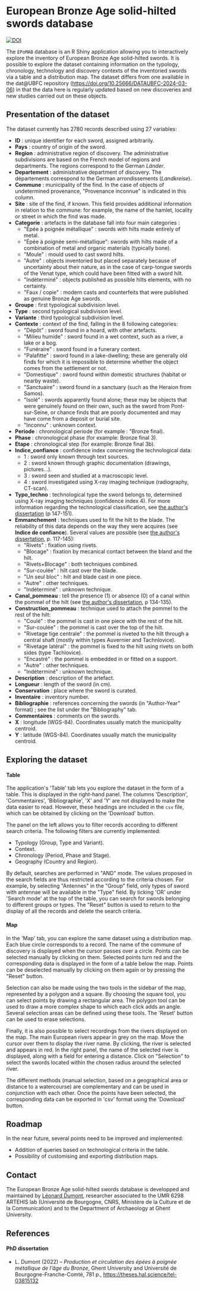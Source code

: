 European Bronze Age solid-hilted swords database
================

[![DOI](https://zenodo.org/badge/778354510.svg)](https://doi.org/10.5281/zenodo.10913139)

The `EPoMAB` database is an R Shiny application allowing you to interactively explore the inventory of European Bronze Age solid-hilted swords. It is possible to explore the dataset containing information on the typology, chronology, technology and discovery contexts of the inventoried swords via a table and a distribution map. The dataset differs from one available in the dat\@UBFC repository (<https://doi.org/10.25666/DATAUBFC-2024-03-06>) in that the data here is regularly updated based on new discoveries and new studies carried out on these objects.

## Presentation of the dataset

The dataset currently has 2780 records described using 27 variables:

  - **ID** : unique identifier for each sword, assigned arbitrarily.
  - **Pays** : country of origin of the sword.
  - **Region** : administrative region of discovery. The administrative subdivisions are based on the French model of regions and departments. The regions correspond to the German *Länder*.
  - **Departement** : administrative department of discovery. The départements correspond to the German arrondissements (*Landkreise*).
  - **Commune** : municipality of the find. In the case of objects of undetermined provenance, "Provenance inconnue" is indicated in this column.
  - **Site** : site of the find, if known. This field provides additional information in relation to the commune: for example, the name of the hamlet, locality or street in which the find was made.
  - **Categorie** : artefacts in the database fall into four main categories :
    - "Épée à poignée métallique" : swords with hilts made entirely of metal.
    - "Épée à poignée semi-métallique": swords with hilts made of a combination of metal and organic materials (typically bone).
    - "Moule" : mould used to cast sword hilts.
    - "Autre" : objects inventoried but placed separately because of uncertainty about their nature, as in the case of carp-tongue swords of the Venat type, which could have been fitted with a sword hilt.
    - "Indéterminé" : objects published as possible hilts elements, with no certainty.
    - "Faux / copie" : modern casts and counterfeits that were published as genuine Bronze Age swords.
  - **Groupe** : first typological subdivision level.
  - **Type** : second typological subdivision level.
  - **Variante** : third typological subdivision level.
  - **Contexte** : context of the find, falling in the 8 following categories:
    - "Dépôt" : sword found in a hoard, with other artefacts.
    - "Milieu humide" : sword found in a wet context, such as a river, a lake or a bog.
    - "Funéraire" : sword found in a funerary context.
    - "Palafitte" : sword found in a lake-dwelling; these are generally old finds for which it is impossible to determine whether the object comes from the settlement or not.
    - "Domestique" : sword found within domestic structures (habitat or nearby waste).
    - "Sanctuaire" : sword found in a sanctuary (such as the Heraion from Samos).
    - "Isolé" : swords apparently found alone; these may be objects that were genuinely found on their own, such as the sword from Pont-sur-Seine, or chance finds that are poorly documented and may have come from a deposit or burial site.
    - "Inconnu" : unknown context.
  - **Periode** : chronological periode (for example : "Bronze final).
  - **Phase** : chronological phase (for example: Bronze final 3).
  - **Etape** : chronological step (for example: Bronze final 3b).
  - **Indice_confiance** : confidence index concerning the technological data:
    - 1 : sword only known through text sources.
    - 2 : sword known through graphic documentation (drawings, pictures...).
    - 3 : sword seen and studied at a macroscopic level.
    - 4 : sword investigated using X-ray imaging technique (radiography, CT-scan).
  - **Typo_techno** : technological type the sword belongs to, determined using X-ray imaging techniques (confidence index 4). For more information regarding the technological classification, see [the author's dissertation](https://theses.hal.science/tel-03815132) (p 147-151).
  - **Emmanchement** : techniques used to fit the hilt to the blade. The reliability of this data depends on the way they were acquires (see **Indice de confiance**). Several values are possible (see [the author's dissertation](https://theses.hal.science/tel-03815132), p. 117-145):
    - "Rivets" : fixation using rivets.
    - "Blocage" : fixation by mecanical contact between the bland and the hilt.
    - "Rivets+Blocage" : both techniques combined.
    - "Sur-coulée" : hilt cast over the blade.
    - "Un seul bloc" : hilt and blade cast in one piece.
    - "Autre" : other techniques.
    - "Indéterminé" : unknown technique.
  - **Canal_pommeau** : tell the presence (1) or absence (0) of a canal within the pommel of the hilt (see [the author's dissertation](https://theses.hal.science/tel-03815132), p 134-135).
  - **Construction_pommeau** : technique used to attach the pommel to the rest of the hilt:
    - "Coulé" : the pommel is cast in one piece with the rest of the hilt.
    - "Sur-coulée" : the pommel is cast over the top of the hilt.
    - "Rivetage tige centrale" : the pommel is riveted to the hilt through a central shaft (mostly within types Auvernier and Tachnlovice).
    - "Rivetage latéral" : the pommel is fixed to the hilt using rivets on both sides (type Tachlovice).
    - "Encastré" : the pommel is embedded in or fitted on a support.
    - "Autre" : other techniques.
    - "Indéterminé" : unknown technique.
  - **Description** : description of the artefact.
  - **Longueur** : length of the sword (in cm).
  - **Conservation** : place where the sword is curated.
  - **Inventaire** : inventory number.
  - **Bibliographie** : references concerning the swords (in "Author-Year" format) ; see the list under the "Bibliography" tab.
  - **Commentaires** : comments on the swords.
  - **X** : longitude (WGS-84). Coordinates usually match the municipality centroid.
  - **Y** : latitude (WGS-84). Coordinates usually match the municipality centroid.

## Exploring the dataset

#### Table

The application's 'Table' tab lets you explore the dataset in the form of a table. This is displayed in the right-hand panel. The columns 'Description', 'Commentaires', 'Bibliographie', 'X' and 'Y' are not displayed to make the data easier to read. However, these headings are included in the `csv` file, which can be obtained by clicking on the 'Download' button.

The panel on the left allows you to filter records according to different search criteria. The following filters are currently implemented:

  - Typology (Group, Type and Variant).
  - Context.
  - Chronology (Period, Phase and Stage).
  - Geography (Country and Region).
  
By default, searches are performed in "AND" mode. The values proposed in the search fields are thus restricted according to the criteria chosen. For example, by selecting "Antennes" in the "Group" field, only types of sword with antennae will be available in the "Type" field. By ticking 'OR' under 'Search mode' at the top of the table, you can search for swords belonging to different groups or types. The "Reset" button is used to return to the display of all the records and delete the search criteria.

#### Map

In the 'Map' tab, you can explore the same dataset using a distribution map. Each blue circle corresponds to a record. The name of the commune of discovery is displayed when the cursor passes over a circle. Points can be selected manually by clicking on them. Selected points turn red and the corresponding data is displayed in the form of a table below the map. Points can be deselected manually by clicking on them again or by pressing the "Reset" button.

Selection can also be made using the two tools in the sidebar of the map, represented by a polygon and a square. By choosing the square tool, you can select points by drawing a rectangular area. The polygon tool can be used to draw a more complex shape to which each click adds an angle. Several selection areas can be defined using these tools. The 'Reset' button can be used to erase selections.

Finally, it is also possible to select recordings from the rivers displayed on the map. The main European rivers appear in grey on the map. Move the cursor over them to display the river name. By clicking, the river is selected and appears in red. In the right panel, the name of the selected river is displayed, along with a field for entering a distance. Click on "Selection" to select the swords located within the chosen radius around the selected river.

The different methods (manual selection, based on a geographical area or distance to a watercourse) are complementary and can be used in conjunction with each other. Once the points have been selected, the corresponding data can be exported in 'csv' format using the 'Download' button. 

## Roadmap

In the near future, several points need to be improved and implemented:

  - Addition of queries based on technological criteria in the table.
  - Possibility of customising and exporting distribution maps.

## Contact

The European Bronze Age solid-hilted swords database is developped and maintained by [Léonard Dumont](mailto:leonard.dumont@u-bourgogne.fr), researcher associated to the UMR 6298 ARTEHIS lab (Université de Bourgogne, CNRS, Ministère de la Culture et de la Communication) and to the Department of Archaeology at Ghent University.

## References

#### PhD dissertation

  - L. Dumont (2022) – *Production et circulation des épées à poignée métallique de l'âge du Bronze*, Ghent University and Université de Bourgogne-Franche-Comté, 781 p., <https://theses.hal.science/tel-03815132>
